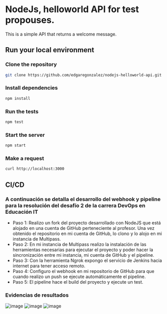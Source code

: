 # NodeJs, helloworld API for test propouses.

This is a simple API that returns a welcome message.

## Run your local environment

### Clone the repository
```bash
git clone https://github.com/edgaregonzalez/nodejs-helloworld-api.git
```

### Install dependencies
```bash
npm install
```

### Run the tests
```bash
npm test
```

### Start the server
```bash
npm start
```

### Make a request
```bash
curl http://localhost:3000
```

## CI/CD

### A continuación se detalla el desarrollo del webhook y pipeline para la resolución del desafío 2 de la carrera DevOps en Educación IT

- Paso 1: Realizo un fork del proyecto desarrollado con NodeJS que está alojado en una cuenta de GitHub perteneciente al profesor. Una vez obtenido el repositorio en mi cuenta de GitHub, lo clono y lo alojo en mi instancia de Multipass.
- Paso 2: En mi instancia de Multipass realizo la instalación de las herramientas necesarias para ejecutar el proyecto y poder hacer la sincronización entre mi instancia, mi cuenta de GitHub y el pipeline.
- Paso 3: Con la herramienta Ngrok expongo el servicio de Jenkins hacia internet para tener acceso remoto.
- Paso 4: Configuro el webhook en mi repositorio de GitHub para que cuando realizo un push se ejecute automáticamente el pipeline.
- Paso 5: El pipeline hace el build del proyecto y ejecute un test.

### Evidencias de resultados

![image](https://github.com/marianobecchero/nodejs-helloworld-api/assets/56738127/cba42fdd-4fa9-44a7-99fa-21d89853af8b)
![image](https://github.com/marianobecchero/nodejs-helloworld-api/assets/56738127/39a602ac-4755-40cb-b2c1-bf5b9b1197b0)
![image](https://github.com/marianobecchero/nodejs-helloworld-api/assets/56738127/27a49951-e925-4d31-b46f-f80a16ee8da5)
